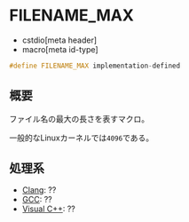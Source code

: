 # FILENAME_MAX
* cstdio[meta header]
* macro[meta id-type]

```cpp
#define FILENAME_MAX implementation-defined
```

## 概要
ファイル名の最大の長さを表すマクロ。

一般的なLinuxカーネルでは`4096`である。

## 処理系

- [Clang](/implementation.md#clang): ??
- [GCC](/implementation.md#gcc): ??
- [Visual C++](/implementation.md#visual_cpp): ??
